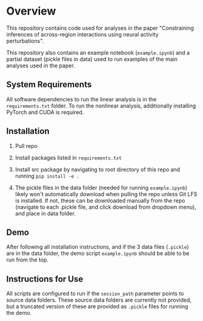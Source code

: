 # Overview

This repository contains code used for analyses in the paper "Constraining inferences of across-region interactions using neural activity perturbations". 

This repository also contains an example notebook (`example.ipynb`) and a partial dataset (pickle files in data) used to run examples of the main analyses used in the paper.

## System Requirements

All software dependencies to run the linear analysis is in the `requirements.txt` folder. To run the nonlinear analysis, additionally installing PyTorch and CUDA is required.

## Installation

1) Pull repo

2) Install packages listed in `requirements.txt`

3) Install src package by navigating to root directory of this repo and running `pip install -e .`

4) The pickle files in the data folder (needed for running `example.ipynb`) likely won't automatically download when pulling the repo unless Git LFS is installed. If not, these can be downloaded manually from the repo (navigate to each .pickle file, and click download from dropdown menu), and place in data folder.

## Demo

After following all installation instructions, and if the 3 data files (`.pickle`) are in the data folder, the demo script `example.ipynb` should be able to be run from the top. 

## Instructions for Use

All scripts are configured to run if the `session_path` parameter points to source data folders. These source data folders are currently not provided, but a truncated version of these are provided as `.pickle` files for running the demo.
